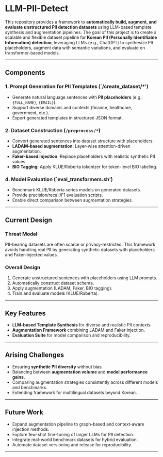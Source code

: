 # LLM-PII-Detect  

This repository provides a framework to **automatically build, augment, and evaluate unstructured PII detection datasets** using LLM-based template synthesis and augmentation pipelines. The goal of this project is to create a scalable and flexible dataset pipeline for **Korean PII (Personally Identifiable Information) detection**, leveraging LLMs (e.g., ChatGPT) to synthesize PII placeholders, augment data with semantic variations, and evaluate on transformer-based models.  

---

## Components  

### 1. Prompt Generation for PII Templates (`/create_dataset/*')  
- Generate natural language sentences with **PII placeholders** (e.g., `{FULL_NAME}`, `{EMAIL}`).  
- Support diverse domains and contexts (finance, healthcare, government, etc.).  
- Export generated templates in structured JSON format.  

### 2. Dataset Construction (`/preprocess/*`)  
- Convert generated sentences into dataset structure with placeholders.
- **LADAM-based augmentation**: Layer-wise attention-driven augmentation.  
- **Faker-based injection**: Replace placeholders with realistic synthetic PII values.  
- **BIO Tagging**: Apply KLUE/Roberta tokenizer for token-level BIO labeling.  

### 4. Model Evaluation (`eval_transformers.sh')  
- Benchmark KLUE/Roberta series models on generated datasets.  
- Provide precision/recall/F1 evaluation scripts.  
- Enable direct comparison between augmentation strategies.  

---

## Current Design  

### Threat Model  
PII-bearing datasets are often scarce or privacy-restricted. This framework avoids handling real PII by generating synthetic datasets with placeholders and Faker-injected values.  

### Overall Design  
1. Generate unstructured sentences with placeholders using LLM prompts.  
2. Automatically construct dataset schema.  
3. Apply augmentation (LADAM, Faker, BIO tagging).  
4. Train and evaluate models (KLUE/Roberta).  

---

## Key Features  

- **LLM-based Template Synthesis** for diverse and realistic PII contexts.  
- **Augmentation Framework** combining LADAM and Faker injection.  
- **Evaluation Suite** for model comparison and reproducibility.  

---

## Arising Challenges  

- Ensuring **synthetic PII diversity** without bias.  
- Balancing between **augmentation volume** and **model performance gains**.  
- Comparing augmentation strategies consistently across different models and benchmarks.  
- Extending framework for multilingual datasets beyond Korean.  

---

## Future Work  

- Expand augmentation pipeline to graph-based and context-aware injection methods.  
- Explore few-shot fine-tuning of larger LLMs for PII detection.  
- Integrate real-world benchmark datasets for hybrid evaluation.  
- Automate dataset versioning and release for reproducibility.  

---
